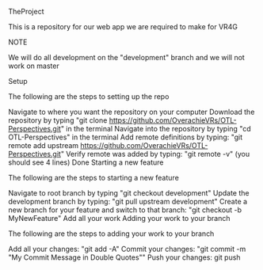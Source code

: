TheProject

This is a repository for our web app we are required to make for VR4G

NOTE

We will do all development on the "development" branch and we will not work on master

Setup

The following are the steps to setting up the repo

Navigate to where you want the repository on your computer
Download the repository by typing "git clone https://github.com/OverachieVRs/OTL-Perspectives.git" in the terminal
Navigate into the repository by typing "cd OTL-Perspectives" in the terminal
Add remote definitions by typing: "git remote add upstream https://github.com/OverachieVRs/OTL-Perspectives.git"
Verify remote was added by typing: "git remote -v" (you should see 4 lines)
Done
Starting a new feature

The following are the steps to starting a new feature

Navigate to root branch by typing "git checkout development"
Update the development branch by typing: "git pull upstream development"
Create a new branch for your feature and switch to that branch: "git checkout -b MyNewFeature"
Add all your work
Adding your work to your branch

The following are the steps to adding your work to your branch

Add all your changes: "git add -A"
Commit your changes: "git commit -m "My Commit Message in Double Quotes""
Push your changes: git push
